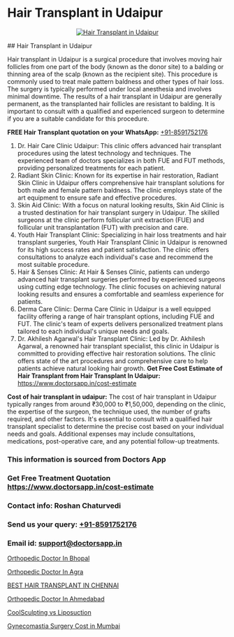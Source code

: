 # Hair Transplant in Udaipur

<p align="center">
  <a href="https://doctorsapp.co.in/uploads/treatment_image/Finding%20the%20best%20hair%20clinic.jpg">
    <img src="https://doctorsapp.co.in/treatment/hair-transplant" alt="Hair Transplant in Udaipur">
  </a>
</p>
## Hair Transplant in Udaipur

Hair transplant in Udaipur is a surgical procedure that involves moving hair follicles from one part of the body (known as the donor site) to a balding or thinning area of the scalp (known as the recipient site). This procedure is commonly used to treat male pattern baldness and other types of hair loss. The surgery is typically performed under local anesthesia and involves minimal downtime. The results of a hair transplant in Udaipur are generally permanent, as the transplanted hair follicles are resistant to balding. It is important to consult with a qualified and experienced surgeon to determine if you are a suitable candidate for this procedure.

**FREE Hair Transplant quotation on your WhatsApp:**  [+91-8591752176](https://api.whatsapp.com/send?phone=8591752176)

1) Dr. Hair Care Clinic Udaipur: This clinic offers advanced hair transplant procedures using the latest technology and techniques. The experienced team of doctors specializes in both FUE and FUT methods, providing personalized treatments for each patient.
2) Radiant Skin Clinic: Known for its expertise in hair restoration, Radiant Skin Clinic in Udaipur offers comprehensive hair transplant solutions for both male and female pattern baldness. The clinic employs state of the art equipment to ensure safe and effective procedures.
3) Skin Aid Clinic: With a focus on natural looking results, Skin Aid Clinic is a trusted destination for hair transplant surgery in Udaipur. The skilled surgeons at the clinic perform follicular unit extraction (FUE) and follicular unit transplantation (FUT) with precision and care.
4) Youth Hair Transplant Clinic: Specializing in hair loss treatments and hair transplant surgeries, Youth Hair Transplant Clinic in Udaipur is renowned for its high success rates and patient satisfaction. The clinic offers consultations to analyze each individual's case and recommend the most suitable procedure.
5) Hair & Senses Clinic: At Hair & Senses Clinic, patients can undergo advanced hair transplant surgeries performed by experienced surgeons using cutting edge technology. The clinic focuses on achieving natural looking results and ensures a comfortable and seamless experience for patients.
6) Derma Care Clinic: Derma Care Clinic in Udaipur is a well equipped facility offering a range of hair transplant options, including FUE and FUT. The clinic's team of experts delivers personalized treatment plans tailored to each individual's unique needs and goals.
7) Dr. Akhilesh Agarwal's Hair Transplant Clinic: Led by Dr. Akhilesh Agarwal, a renowned hair transplant specialist, this clinic in Udaipur is committed to providing effective hair restoration solutions. The clinic offers state of the art procedures and comprehensive care to help patients achieve natural looking hair growth.
**Get Free Cost Estimate of Hair Transplant from Hair Transplant In Udaipur:** https://www.doctorsapp.in/cost-estimate

**Cost of hair transplant in udaipur:**
The cost of hair transplant in Udaipur typically ranges from around ₹30,000 to ₹1,50,000, depending on the clinic, the expertise of the surgeon, the technique used, the number of grafts required, and other factors. It's essential to consult with a qualified hair transplant specialist to determine the precise cost based on your individual needs and goals. Additional expenses may include consultations, medications, post-operative care, and any potential follow-up treatments.

### This information is sourced from Doctors App 
### Get Free Treatment Quotation https://www.doctorsapp.in/cost-estimate
### Contact info: Roshan Chaturvedi 
### Send us your query: [+91-8591752176](https://api.whatsapp.com/send?phone=8591752176) 
### Email id: support@doctorsapp.in

[Orthopedic Doctor In Bhopal](https://www.linkedin.com/pulse/orthopedic-doctor-bhopal-knee-replacement-treatment-a2ike?trackingId=PFltbrFis%2F3txpT1RLD9OA%3D%3D&lipi=urn%3Ali%3Apage%3Ad_flagship3_company_admin%3BII%2FSNcWiSiigR90SV5cfEQ%3D%3D)

[Orthopedic Doctor In Agra](https://www.linkedin.com/pulse/orthopedic-doctor-agra-doctorsapp-chittagong-0xbwe?trackingId=9MYbn3rP%2BfhrM6l2yMeREA%3D%3D&lipi=urn%3Ali%3Apage%3Ad_flagship3_company_admin%3BUjs5mcUZR9ewYOKOFkpg2w%3D%3D)

[BEST HAIR TRANSPLANT IN CHENNAI](https://medium.com/@kushalrao10/best-hair-transplant-in-chennai-9275b05a082b)

[Orthopedic Doctor In Ahmedabad](https://medium.com/@vimalrana22/orthopedic-doctor-in-ahmedabad-180e68c3f3f8)

[CoolSculpting vs Liposuction](https://doctors-apps.github.io/doctorsapp/coolsculpting-vs-liposuction)

[Gynecomastia Surgery Cost in Mumbai](https://doctors-apps.github.io/doctorsapp/gynecomastia-surgery-cost-in-mumbai)

